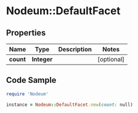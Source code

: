 # Nodeum::DefaultFacet

## Properties

Name | Type | Description | Notes
------------ | ------------- | ------------- | -------------
**count** | **Integer** |  | [optional] 

## Code Sample

```ruby
require 'Nodeum'

instance = Nodeum::DefaultFacet.new(count: null)
```



